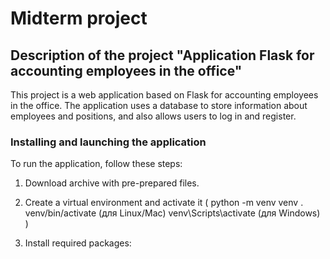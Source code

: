 # Midterm project
## Description of the project "Application Flask for accounting employees in the office"

This project is a web application based on Flask for accounting employees in the office. The application uses a database to store information about employees and positions, and also allows users to log in and register.

### Installing and launching the application

To run the application, follow these steps:

1. Download archive with pre-prepared files.
2. Create a virtual environment and activate it 
( python -m venv venv
. venv/bin/activate (для Linux/Mac)
venv\Scripts\activate (для Windows) )

3. Install required packages:

